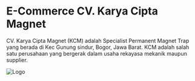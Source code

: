 # E-Commerce CV. Karya Cipta Magnet

CV. Karya Cipta Magnet (KCM) adalah Specialist Permanent Magnet Trap yang berada di Kec Gunung sindur, Bogor, Jawa Barat. KCM adalah salah satu perusahaan yang bergerak dalam usaha rekayasa mekanik maupun supplier.




![Logo](https://res.cloudinary.com/dbllvvcv5/image/upload/v1711022520/karyaciptamagnet/bxqrmzzjgsk9c4cwr6c9.png)

